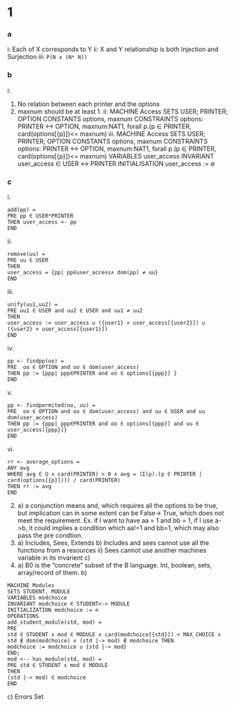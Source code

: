 # 1
### a
i: Each of X corresponds to Y 
ii: X and Y relationship is both Injection and Surjection 
iii: `P(N x (N* N))`
### b
i: 
1. No relation between each printer and the options
2. maxnum should be at least 1. 
ii: 
MACHINE Access
SETS USER; PRINTER; OPTION
CONSTANTS options, maxnum
CONSTRAINTS options: PRINTER <-> OPTION, maxnum:NAT1, forall p.(p ∈ PRINTER, card(options[{p}])<= maxnum)
iii. 
MACHINE Access
SETS USER; PRINTER; OPTION
CONSTANTS options, maxnum
CONSTRAINTS options: PRINTER <-> OPTION, maxnum:NAT1, forall p.(p ∈ PRINTER, card(options[{p}])<= maxnum)
VARIABLES user_access
INVARIANT user_access ∈ USER ↔ PRINTER
INITIALISATION user_access := ∅
### c
i. 
```
add(pp) = 
PRE pp ∈ USER*PRINTER
THEN user_access <- pp
END
```
ii. 
```
remove(uu) = 
PRE uu ∈ USER
THEN 
user_access = {pp| pp∈user_access∧ dom(pp) ≠ uu}
END
```
iii. 
```
unify(uu1,uu2) = 
PRE uu1 ∈ USER and uu2 ∈ USER and uu1 ≠ uu2
THEN 
user_access := user_access ∪ ({user1} × user_access[{user2}]) ∪ ({user2} × user_access[{user1}])
END
```
iv. 
```
pp <- findpp(oo) = 
PRE  oo ∈ OPTION and oo ∈ dom(user_access)
THEN pp := {ppp| ppp∈PRINTER and oo ∈ options[{ppp}] }
END
```
v. 
```
pp <- findpermited(oo, uu) = 
PRE  oo ∈ OPTION and oo ∈ dom(user_access) and uu ∈ USER and uu dom(user_access)
THEN pp := {ppp| ppp∈PRINTER and oo ∈ options[{ppp}] and uu ∈ user_access[{ppp}]}
END
```
vi. 
```
rr <- average_options = 
ANY avg 
WHERE avg ∈ ℚ ∧ card(PRINTER) > 0 ∧ avg = (Σ(p).(p ∈ PRINTER | card(options[{p}]))) / card(PRINTER) 
THEN rr := avg
END
```
2. a) a conjunction means and, which requires all the options to be true, but implication can in some extent can be False-> True, which does not meet the requirement. Ex. if I want to have aa = 1 and bb = 1, if I use a->b, it could implies a condition which aa!=1 and bb=1, which may also pass the pre condtion. 
3. a) Includes, Sees, Extends
   b)  Includes and sees cannot use all the functions from a resources
	ii) Sees cannot use another machines variable in its invarient
	c) 
1. a) B0 is the “concrete” subset of the B language. Int, boolean, sets, array/record of them. 
b)  
```
MACHINE Modules
SETS STUDENT, MODULE
VARIABLES modchoice
INVARIANT modchoice ∈ STUDENT<-> MODULE
INITIALIZATION modchoice := ∅
OPERATIONS 
add_student_module(std, mod) = 
PRE 
std ∈ STUDENT ∧ mod ∈ MODULE ∧ card(modchoice[{std}]) < MAX_CHOICE ∧ std ∉ dom(modchoice) ∨ (std |-> mod) ∉ modchoice THEN 
modchoice := modchoice ∪ {std |-> mod} 
END; 
mod <-- has_module(std, mod) = 
PRE std ∈ STUDENT ∧ mod ∈ MODULE 
THEN 
(std |-> mod) ∈ modchoice 
END 
```
   c) Errors Set